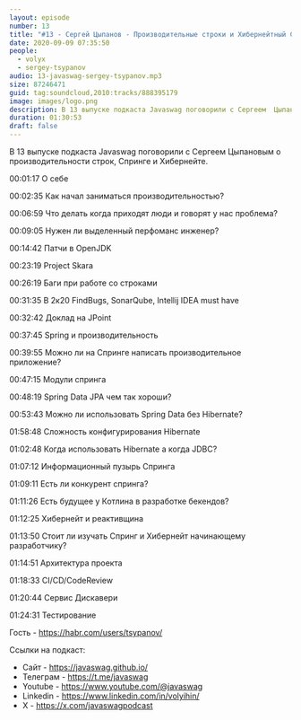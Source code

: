 ```yaml
---
layout: episode
number: 13
title: "#13 - Сергей Цыпанов - Производительные строки и Хибернейтный Спринг"
date: 2020-09-09 07:35:50
people:
  - volyx
  - sergey-tsypanov
audio: 13-javaswag-sergey-tsypanov.mp3
size: 87246471
guid: tag:soundcloud,2010:tracks/888395179
image: images/logo.png
description: В 13 выпуске подкаста Javaswag поговорили с Сергеем  Цыпановым о производительности строк, Спринге и Хибернейте.
duration: 01:30:53
draft: false
---
```


В 13 выпуске подкаста Javaswag поговорили с Сергеем  Цыпановым о производительности строк, Спринге и Хибернейте.



00:01:17	О себе

00:02:35	Как начал заниматься производительностью?	 

00:06:59	Что делать когда приходят люди и говорят у нас проблема?

00:09:05	Нужен ли выделенный перфоманс инженер?	 

00:14:42	Патчи в OpenJDK	 

00:23:19	Project Skara	 

00:26:19	Баги при работе со строками	 

00:31:35	В 2к20 FindBugs, SonarQube, Intellij IDEA must have	 

00:32:42	Доклад на JPoint	 

00:37:45	Spring и производительность	 

00:39:55	Можно ли на Спринге написать производительное приложение?	 

00:47:15	Модули спринга	 

00:48:19	Spring Data JPA чем так хороши?	 

00:53:43	Можно ли использовать Spring Data без Hibernate?	 

01:58:48	Сложность конфигурирования Hibernate	 

01:02:48	Когда использовать Hibernate а когда JDBC?	 

01:07:12	Информационный пузырь Спринга	 

01:09:11	Есть ли конкурент спринга?	 

01:11:26	Есть будущее у Котлина в разработке бекендов?	 

01:12:25	Хибернейт и реактивщина	 

01:13:50	Стоит ли изучать Спринг и Хибернейт начинающему разработчику?	 

01:14:51	Архитектура проекта	 

01:18:33	CI/CD/CodeReview	 

01:20:44	Сервис Дискавери	 

01:24:31	Тестирование



Гость - https://habr.com/users/tsypanov/



Ссылки на подкаст:

* Сайт -  https://javaswag.github.io/
* Телеграм - https://t.me/javaswag
* Youtube - https://www.youtube.com/@javaswag
* Linkedin - https://www.linkedin.com/in/volyihin/
* X - https://x.com/javaswagpodcast